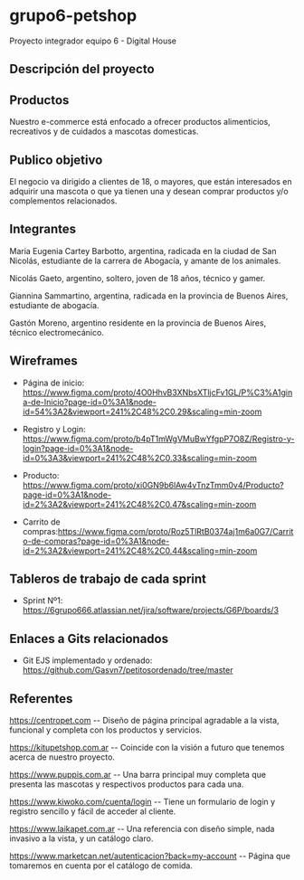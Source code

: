 # grupo6-petshop
Proyecto integrador equipo 6 - Digital House

## Descripción del proyecto
## Productos
Nuestro e-commerce está enfocado a ofrecer productos alimenticios, recreativos y de cuidados a mascotas domesticas.

## Publico objetivo
El negocio va dirigido a clientes de 18, o mayores, que están interesados en adquirir una mascota o que ya tienen una y desean comprar productos y/o complementos relacionados.

## Integrantes
Maria Eugenia Cartey Barbotto, argentina, radicada en la ciudad de San Nicolás, estudiante de la carrera de Abogacía, y amante de los animales.

Nicolás Gaeto, argentino, soltero, joven de 18 años, técnico y gamer.

Giannina Sammartino, argentina, radicada en la provincia de Buenos Aires, estudiante de abogacía.

Gastón Moreno, argentino residente en la provincia de Buenos Aires, técnico electromecánico.

## Wireframes
- Página de inicio: https://www.figma.com/proto/4O0HhvB3XNbsXTljcFv1GL/P%C3%A1gina-de-Inicio?page-id=0%3A1&node-id=54%3A2&viewport=241%2C48%2C0.29&scaling=min-zoom

- Registro y Login: https://www.figma.com/proto/b4pT1mWgVMuBwYfgpP7O8Z/Registro-y-login?page-id=0%3A1&node-id=0%3A3&viewport=241%2C48%2C0.33&scaling=min-zoom

- Producto: https://www.figma.com/proto/xi0GN9b6lAw4vTnzTmm0v4/Producto?page-id=0%3A1&node-id=2%3A2&viewport=241%2C48%2C0.47&scaling=min-zoom

- Carrito de compras:https://www.figma.com/proto/Roz5TlRtB0374aj1m6a0G7/Carrito-de-compras?page-id=0%3A1&node-id=2%3A2&viewport=241%2C48%2C0.44&scaling=min-zoom

## Tableros de trabajo de cada sprint
- Sprint Nº1: https://6grupo666.atlassian.net/jira/software/projects/G6P/boards/3

## Enlaces a Gits relacionados
- Git EJS implementado y ordenado: https://github.com/Gasvn7/petitosordenado/tree/master

## Referentes
https://centropet.com -- Diseño de página principal agradable a la vista, funcional y completa con los productos y servicios. 

https://kitupetshop.com.ar -- Coincide con la visión a futuro que tenemos acerca de nuestro proyecto.

https://www.puppis.com.ar -- Una barra principal muy completa que presenta las mascotas y respectivos productos para cada una.

https://www.kiwoko.com/cuenta/login -- Tiene un formulario de login y registro sencillo y fácil de acceder al cliente.

https://www.laikapet.com.ar -- Una referencia con diseño simple, nada invasivo a la vista, y un catálogo claro.

https://www.marketcan.net/autenticacion?back=my-account -- Página que tomaremos en cuenta por el catálogo de comida.

